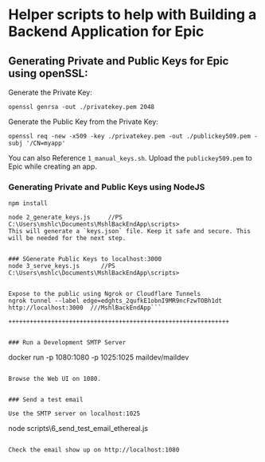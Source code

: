# Helper scripts to help with Building a Backend Application for Epic

## Generating Private and Public Keys for Epic using openSSL:

Generate the Private Key:

```
openssl genrsa -out ./privatekey.pem 2048
```

Generate the Public Key from the Private Key:

```
openssl req -new -x509 -key ./privatekey.pem -out ./publickey509.pem -subj '/CN=myapp'
```

You can also Reference `1_manual_keys.sh`. Upload the `publickey509.pem` to Epic while creating an app.

### Generating Private and Public Keys using NodeJS

```
npm install
```

```
node 2_generate_keys.js     //PS C:\Users\mshlc\Documents\MshlBackEndApp\scripts>
This will generate a `keys.json` file. Keep it safe and secure. This will be needed for the next step.


### SGenerate Public Keys to localhost:3000
node 3_serve_keys.js      //PS C:\Users\mshlc\Documents\MshlBackEndApp\scripts>   


Expose to the public using Ngrok or Cloudflare Tunnels
ngrok tunnel --label edge=edghts_2qufkE1obnI9MR9ncFzwTOBh1dt http://localhost:3000  ///MshlBackEndApp```

++++++++++++++++++++++++++++++++++++++++++++++++++++++++++++++


### Run a Development SMTP Server

```
docker run -p 1080:1080 -p 1025:1025 maildev/maildev
```

Browse the Web UI on 1080.


### Send a test email

Use the SMTP server on localhost:1025

```
node scripts\6_send_test_email_ethereal.js
```

Check the email show up on http://localhost:1080


